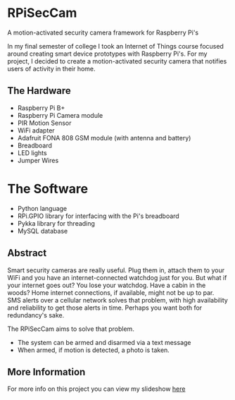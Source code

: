 # RPiSecCam
A motion-activated security camera framework for Raspberry Pi's

In my final semester of college I took an Internet of Things course focused around creating smart device prototypes with Raspberry Pi's.
For my project, I decided to create a motion-activated security camera that notifies users of activity in their home.

## The Hardware
- Raspberry Pi B+
- Raspberry Pi Camera module
- PIR Motion Sensor
- WiFi adapter
- Adafruit FONA 808 GSM module (with antenna and battery)
- Breadboard
- LED lights
- Jumper Wires

# The Software
- Python language
- RPi.GPIO library for interfacing with the Pi's breadboard
- Pykka library for threading 
- MySQL database

## Abstract
Smart security cameras are really useful. Plug them in, attach them to your WiFi and you have an internet-connected watchdog just for you.
But what if your internet goes out? You lose your watchdog. Have a cabin in the woods? Home internet connections, if available,
might not be up to par. SMS alerts over a cellular network solves that problem, with high availability and reliability to get those alerts in time.
Perhaps you want both for redundancy's sake.

The RPiSecCam aims to solve that problem.

- The system can be armed and disarmed via a text message
- When armed, if motion is detected, a photo is taken.

## More Information
For more info on this project you can view my slideshow [here](https://docs.google.com/presentation/d/1_HyxDdqjYmLZSFyykjzSTuMqAKqHB3Q7sk9VWebv18w/edit?usp=sharing)
